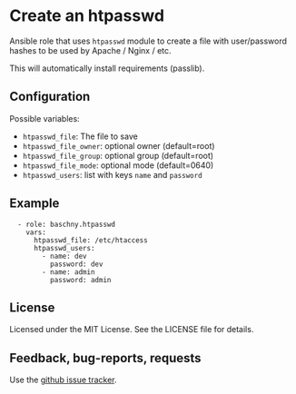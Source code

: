 Create an htpasswd
==================

Ansible role that uses `htpasswd` module to create a file with user/password
hashes to be used by Apache / Nginx / etc.

This will automatically install requirements (passlib).

Configuration
-------------

Possible variables:

* `htpasswd_file`: The file to save
* `htpasswd_file_owner`: optional owner (default=root)
* `htpasswd_file_group`: optional group (default=root)
* `htpasswd_file_mode`: optional mode (default=0640)
* `htpasswd_users`: list with keys `name` and `password`

Example
-------
```
  - role: baschny.htpasswd
    vars:
      htpasswd_file: /etc/htaccess
      htpasswd_users:
        - name: dev
          password: dev
        - name: admin
          password: admin
```

License
---

Licensed under the MIT License. See the LICENSE file for details.

Feedback, bug-reports, requests
---

Use the [github issue tracker](https://github.com/baschny/ansible-htpasswd/issues).
